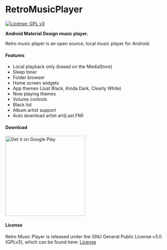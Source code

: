 # RetroMusicPlayer

[![License: GPL v3](https://img.shields.io/badge/License-GPL%20v3-blue.svg)](https://github.com/h4h13/RetroMusicPlayer/blob/master/LICENSE.txt)

**Android Material Design music player.**

Retro music player is an open source, local music player for Android.

#### Features

- Local playback only (based on the MediaStore)
- Sleep timer
- Folder browser
- Home screen widgets
- App themes (Just Black, Kinda Dark, Clearly White)
- Now playing themes
- Volume controls
- Black list
- Album artist support
- Auto download artist art(Last.FM)

#### Download

<a href='https://play.google.com/store/apps/details?id=code.name.monkey.retromusic&hl=en&pcampaignid=MKT-Other-global-all-co-prtnr-py-PartBadge-Mar2515-1'><img width="250" alt='Get it on Google Play' src='https://play.google.com/intl/en_us/badges/images/generic/en_badge_web_generic.png'/></a>


#### License

Retro Music Player is released under the GNU General Public License v3.0 (GPLv3), which can be found here: [License](LICENSE.md)
